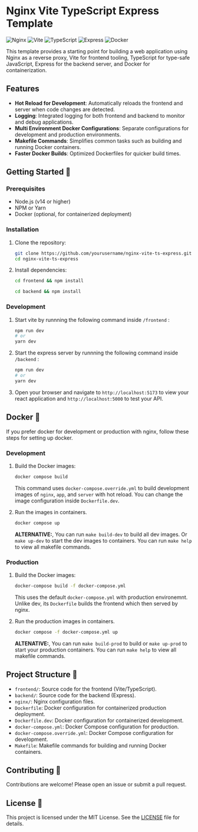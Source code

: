 # Nginx Vite TypeScript Express Template

![Nginx](https://img.shields.io/badge/nginx-%23009639.svg?style=for-the-badge&logo=nginx&logoColor=white)
![Vite](https://img.shields.io/badge/vite-%2300C7B7.svg?style=for-the-badge&logo=vite&logoColor=white)
![TypeScript](https://img.shields.io/badge/typescript-%23007ACC.svg?style=for-the-badge&logo=typescript&logoColor=white)
![Express](https://img.shields.io/badge/express-%23000000.svg?style=for-the-badge&logo=express&logoColor=white)
![Docker](https://img.shields.io/badge/docker-%232496ED.svg?style=for-the-badge&logo=docker&logoColor=white)

This template provides a starting point for building a web application using Nginx as a reverse proxy, Vite for frontend tooling, TypeScript for type-safe JavaScript, Express for the backend server, and Docker for containerization.

## Features

- **Hot Reload for Development**: Automatically reloads the frontend and server when code changes are detected.
- **Logging**: Integrated logging for both frontend and backend to monitor and debug applications.
- **Multi Environment Docker Configurations**: Separate configurations for development and production environments.
- **Makefile Commands**: Simplifies common tasks such as building and running Docker containers.
- **Faster Docker Builds**: Optimized Dockerfiles for quicker build times.

## Getting Started 🚀

### Prerequisites

- Node.js (v14 or higher)
- NPM or Yarn
- Docker (optional, for containerized deployment)

### Installation

1. Clone the repository:

   ```sh
   git clone https://github.com/yourusername/nginx-vite-ts-express.git
   cd nginx-vite-ts-express
   ```

2. Install dependencies:
   ```sh
   cd frontend && npm install
   ```
   ```sh
   cd backend && npm install
   ```

### Development

1. Start vite by runnning the following command inside `/frontend` :

   ```sh
   npm run dev
   # or
   yarn dev
   ```

2. Start the express server by runnning the following command inside `/backend` :

   ```sh
   npm run dev
   # or
   yarn dev

   ```

3. Open your browser and navigate to `http://localhost:5173` to view your react application and `http://localhost:5000` to test your API.

## Docker 🐳

If you prefer docker for development or production with nginx, follow these steps for setting up docker.

### Development

1. Build the Docker images:

   ```sh
   docker compose build
   ```

   This command uses `docker-compose.override.yml` to build development images of `nginx`, `app`, and `server` with hot reload. You can change the image configuration inside `Dockerfile.dev`.

2. Run the images in containers.

   ```sh
   docker compose up
   ```

   **ALTERNATIVE:**,
   You can run `make build-dev` to build all dev images. Or `make up-dev` to start the dev images to containers. You can run `make help` to view all makefile commands.

### Production

1. Build the Docker images:

   ```sh
   docker-compose build -f docker-compose.yml
   ```

   This uses the default `docker-compose.yml` with production environemnt. Unlike dev, its `Dockerfile` builds the frontend which then served by nginx.

2. Run the production images in containers.
   ```sh
   docker compose -f docker-compose.yml up
   ```
   **ALTENATIVE:**,
   You can run `make build-prod` to build or `make up-prod` to start your production containers. You can run `make help` to view all makefile commands.

## Project Structure 📁

- `frontend/`: Source code for the frontend (Vite/TypeScript).
- `backend/`: Source code for the backend (Express).
- `nginx/`: Nginx configuration files.
- `Dockerfile`: Docker configuration for containerized production deployment.
- `Dockerfile.dev`: Docker configuration for containerized development.
- `docker-compose.yml`: Docker Compose configuration for production.
- `docker-compose.override.yml`: Docker Compose configuration for development.
- `Makefile`: Makefile commands for building and running Docker containers.

## Contributing 🤝

Contributions are welcome! Please open an issue or submit a pull request.

## License 📄

This project is licensed under the MIT License. See the [LICENSE](LICENSE) file for details.
